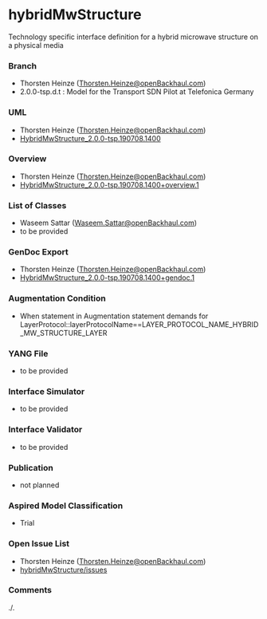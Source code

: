 # hybridMwStructure
Technology specific interface definition for a hybrid microwave structure on a physical media 

### Branch
- Thorsten Heinze (Thorsten.Heinze@openBackhaul.com)
- 2.0.0-tsp.d.t : Model for the Transport SDN Pilot at Telefonica Germany

### UML
- Thorsten Heinze (Thorsten.Heinze@openBackhaul.com)
- [HybridMwStructure_2.0.0-tsp.190708.1400](./HybridMwStructure_2.0.0-tsp.190708.1400.zip)

### Overview 
- Thorsten Heinze (Thorsten.Heinze@openBackhaul.com)
- [HybridMwStructure_2.0.0-tsp.190708.1400+overview.1](./HybridMwStructure_2.0.0-tsp.190708.1400+overview.1.png)

### List of Classes
- Waseem Sattar (Waseem.Sattar@openBackhaul.com)
- to be provided 

### GenDoc Export
- Thorsten Heinze (Thorsten.Heinze@openBackhaul.com)
- [HybridMwStructure_2.0.0-tsp.190708.1400+gendoc.1](./HybridMwStructure_2.0.0-tsp.190708.1400+gendoc.1.docx)

### Augmentation Condition
- When statement in Augmentation statement demands for LayerProtocol::layerProtocolName==LAYER_PROTOCOL_NAME_HYBRID_MW_STRUCTURE_LAYER

### YANG File
- to be provided

### Interface Simulator
- to be provided

### Interface Validator
- to be provided

### Publication
- not planned

### Aspired Model Classification
- Trial

### Open Issue List
- Thorsten Heinze (Thorsten.Heinze@openBackhaul.com)
- [hybridMwStructure/issues](../../issues)

### Comments
./.
